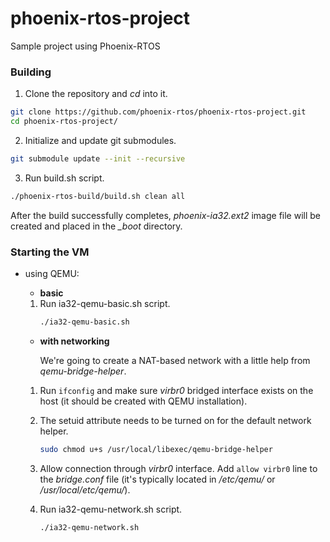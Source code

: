 # phoenix-rtos-project
Sample project using Phoenix-RTOS

### Building

1. Clone the repository and *cd* into it.
```bash
git clone https://github.com/phoenix-rtos/phoenix-rtos-project.git
cd phoenix-rtos-project/
```

2. Initialize and update git submodules.
```bash
git submodule update --init --recursive
```

3. Run build.sh script.
```bash
./phoenix-rtos-build/build.sh clean all
```

After the build successfully completes, *phoenix-ia32.ext2* image file will be created and placed in the *_boot* directory.

### Starting the VM

- using QEMU:
   - **basic**
	1. Run ia32-qemu-basic.sh script.
		```bash
		./ia32-qemu-basic.sh
		```

   - **with networking**

		We're going to create a NAT-based network with a little help from *qemu-bridge-helper*.
	
	1. Run ```ifconfig``` and make sure *virbr0* bridged interface exists on the host (it should be created with QEMU installation).
	
	2. The setuid attribute needs to be turned on for the default network helper.
		```bash
		sudo chmod u+s /usr/local/libexec/qemu-bridge-helper
		```
	
	3. Allow connection through *virbr0* interface.
	Add ```allow virbr0``` line to the *bridge.conf* file (it's typically located in */etc/qemu/* or */usr/local/etc/qemu/*).

	1. Run ia32-qemu-network.sh script.
		```bash
		./ia32-qemu-network.sh
		```
